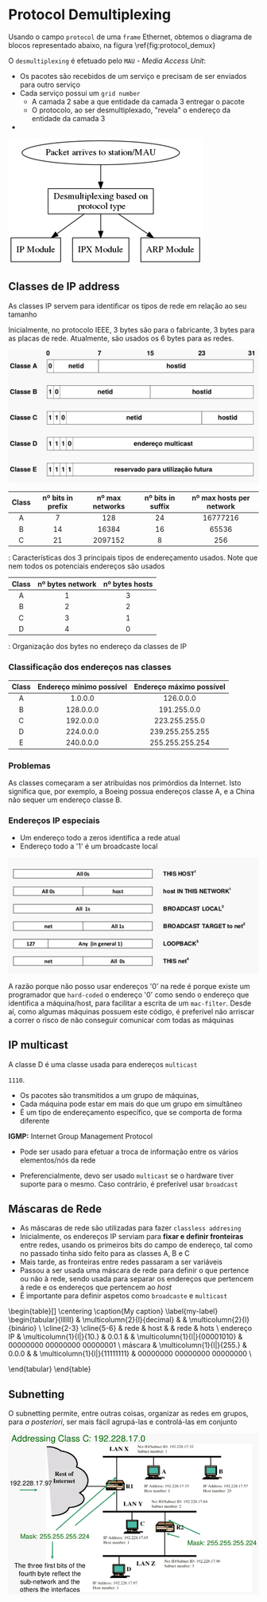 # Protocol Demultiplexing
Usando o campo `protocol` de uma `frame` Ethernet, obtemos o diagrama de blocos representado abaixo, na figura \ref{fig:protocol_demux}

O `desmultiplexing` é efetuado pelo `MAU` - _Media Access Unit_:

- Os pacotes são recebidos de um serviço e precisam de ser enviados para outro serviço
- Cada serviço possui um `grid number`
	- A camada 2 sabe a que entidade da camada 3 entregar o pacote
	- O protocolo, ao ser desmultiplexado, "revela" o endereço da entidade da camada 3
-
![Diagrama de blocos para a operação de `protocol demultiplexing`. Na figura, MAU significa _Media Access Unit_ \label{fig:protocol_demux}](../pictures/protocol_demultiplexing.png)

## Classes de IP address
As classes IP servem para identificar os tipos de rede em relação ao seu tamanho

Inicialmente, no protocolo IEEE, 3 bytes são para o fabricante, 3 bytes para as placas de rede. Atualmente, são usados os 6 bytes para as redes.

![As diferentes classes de IP. A classe E não é usada atualmente](../pictures/ip_address_classes.png)


| Class    | nº bits in prefix | nº max networks | nº bits in suffix | nº max hosts per network |
|:--------:|:---------:|:--------:|:--------:|:-----------:|
| A        |    7      |    128   |   24     |   16777216  |
| B        |    14     |  16384   |   16     |      65536  |
| C        |    21     | 2097152  |    8     |        256  |

: Características dos 3 principais tipos de endereçamento usados. Note que nem todos os potenciais endereços são usados

| Class    | nº bytes network | nº bytes hosts |
|:--------:|:----------------:|:--------------:|
| A        |    1             |    3           |
| B        |    2             |    2           |
| C        |    3             |    1           |
| D        |    4             |    0           |

: Organização dos bytes no endereço da classes de IP

### Classificação dos endereços nas classes

| Class    | Endereço mínimo possível | Endereço máximo possível |
|:--------:|:------------------------:|:------------------------:|
| A        |      1.0.0.0             |          126.0.0.0       |
| B        |    128.0.0.0             |        191.255.0.0       |
| C        |    192.0.0.0             |      223.255.255.0       |
| D        |    224.0.0.0             |    239.255.255.255       |
| E        |    240.0.0.0             |    255.255.255.254       |

### Problemas
As classes começaram a ser atribuídas nos primórdios da Internet. Isto significa que, por exemplo, a Boeing possua endereços classe A, e a China não sequer um endereço classe B.

### Endereços IP especiais
- Um endereço todo a zeros identifica a rede atual
- Endereço todo a '1' é um broadcaste local

![(1) - Apenas permitido na inicialização. Não representa um endereço válido e destino . (2) - Não é um endereço de origem válido. (3) Nunca deve aparecer na rede (No caso demonstrado, o LOOP BACK nunca deve sair para fora da placa de rede). O (4) indica um endereço usado para dar o nome à rede.](../pictures/special_ip_address.png)

A razão porque não posso usar endereços '0' na rede é porque existe um programador que `hard-coded` o endereço '0' como sendo o endereço que identifica a máquina/host, para facilitar a escrita de um `mac-filter`. Desde aí, como algumas máquinas possuem este código, é preferível não arriscar a correr o risco de não conseguir comunicar com todas as máquinas

## IP multicast
A classe D é uma classe usada para endereços `multicast`

 `1110`.<group ID>


- Os pacotes são transmitidos a um grupo de máquinas, 
- Cada máquina pode estar em mais do que um grupo em simultâneo
- É um tipo de endereçamento específico, que se comporta de forma diferente

**IGMP:** Internet Group Management Protocol

- Pode ser usado para efetuar a troca de informação entre os vários elementos/nós da rede	

- Preferencialmente, devo ser usado `multicast` se o hardware tiver suporte para o mesmo. Caso contrário, é preferível usar `broadcast`


## Máscaras de Rede
- As máscaras de rede são utilizadas para fazer `classless addresing`
- Inicialmente, os endereços IP serviam para **fixar e definir fronteiras** entre redes, usando os primeiros bits do campo de endereço, tal como no passado tinha sido feito para as classes A, B e C
- Mais tarde, as fronteiras entre redes passaram a ser variáveis
- Passou a ser usada uma máscara de rede para definir o que pertence ou não à rede, sendo usada para separar os endereços que pertencem à rede e os endereços que pertencem ao _host_
- É importante para definir aspetos como `broadcaste` e `multicast`


\begin{table}[]
\centering
\caption{My caption}
\label{my-label}
\begin{tabular}{llllll}
            & \multicolumn{2}{l}{decimal}       &  & \multicolumn{2}{l}{binário}  \\ \cline{2-3} \cline{5-6} 
				& rede                      & host  &  & rede                          & hots \\
endereço IP & \multicolumn{1}{l|}{10.}  & 0.0.1 &  & \multicolumn{1}{l|}{00001010} & 00000000 00000000 00000001 \\
máscara     & \multicolumn{1}{l|}{255.} & 0.0.0 &  & \multicolumn{1}{l|}{11111111} & 00000000 00000000 00000000 \\

\end{tabular}
\end{table}

## Subnetting
O subnetting permite, entre outras coisas, organizar as redes em grupos, para _a posteriori_, ser mais fácil agrupá-las e controlá-las em conjunto

![Exemplo de Subnetting](../pictures/subnetting.png)


